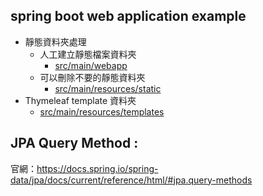spring boot web application example
---

- 靜態資料夾處理
  - 人工建立靜態檔案資料夾
    * [src/main/webapp](src/main/webapp)
  - 可以刪除不要的靜態資料夾
    * [src/main/resources/static](src/main/resources/static)
- Thymeleaf template 資料夾
  - [src/main/resources/templates](src/main/resources/templates)
  
  
 ## JPA Query Method : 
 官網：https://docs.spring.io/spring-data/jpa/docs/current/reference/html/#jpa.query-methods